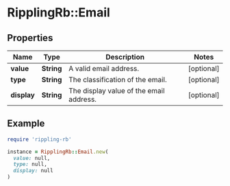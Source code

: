 # RipplingRb::Email

## Properties

| Name | Type | Description | Notes |
| ---- | ---- | ----------- | ----- |
| **value** | **String** | A valid email address. | [optional] |
| **type** | **String** | The classification of the email. | [optional] |
| **display** | **String** | The display value of the email address. | [optional] |

## Example

```ruby
require 'rippling-rb'

instance = RipplingRb::Email.new(
  value: null,
  type: null,
  display: null
)
```

